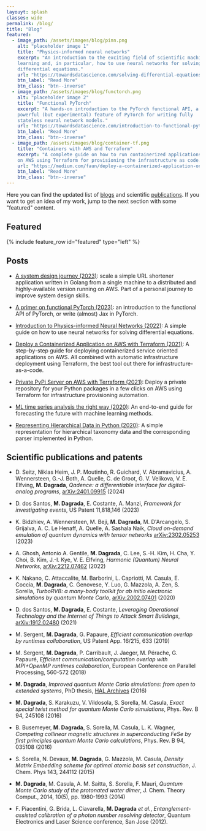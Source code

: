 ```yaml
---
layouyt: splash
classes: wide
permalink: /blog/
title: "Blog"
featured:
  - image_path: /assets/images/blog/pinn.png
    alt: "placeholder image 1"
    title: "Physics-informed neural networks"
    excerpt: "An introduction to the exciting field of scientific machine
    learning and, in particular, how to use neural networks for solving
    differential equations."
    url: "https://towardsdatascience.com/solving-differential-equations-with-neural-networks-afdcf7b8bcc4"
    btn_label: "Read More"
    btn_class: "btn--inverse"    
  - image_path: /assets/images/blog/functorch.png
    alt: "placeholder image 2"
    title: "Functional PyTorch"
    excerpt: "A hands-on introduction to the PyTorch functional API, a
    powerful (but experimental) feature of PyTorch for writing fully
    stateless neural network models."
    url: "https://towardsdatascience.com/introduction-to-functional-pytorch-b5bf739e1e6e"
    btn_label: "Read More"
    btn_class: "btn--inverse"
  - image_path: /assets/images/blog/container-tf.png
    title: "Containers with AWS and Terraform"
    excerpt: "A complete guide on how to run containerized applications
    on AWS using Terraform for provisioning the infrastructure as code."
    url: "https://medium.com/faun/deploy-a-containerized-application-on-aws-with-terraform-bf929bb3bb6b"
    btn_label: "Read More"
    btn_class: "btn--inverse"
---
```


Here you can find the updated list of [blogs](#posts) and scientific [publications](#scientific-publications-and-patents). If you want
to get an idea of my work, jump to the next section with some "featured" content.

## Featured

{% include feature_row id="featured" type="left" %}

## Posts

* [A system design journey (2023)](https://medium.com/@mariodagrada/a-system-design-journey-6cf85d6c6e0d): scale a simple URL
shortener application written in Golang from a single
machine to a distributed and highly-available version running on AWS. Part of a personal journey to improve
system design skills.

* [A primer on functional PyTorch (2023)](https://medium.com/towards-data-science/introduction-to-functional-pytorch-b5bf739e1e6e): an introduction to the
functional API of PyTorch, or write (almost) Jax in PyTorch.

* [Introduction to Physics-informed Neural Networks (2022)](https://medium.com/towards-data-science/solving-differential-equations-with-neural-networks-afdcf7b8bcc4):
A simple guide on how to use neural networks for solving differential equations.

* [Deploy a Containerized Application on AWS with Terraform (2021)](https://medium.com/faun/deploy-a-containerized-application-on-aws-with-terraform-bf929bb3bb6b): 
A step-by-step guide for deploying containerized service oriented applications on AWS. 
All combined with automatic infrastructure deployment using Terraform, the best tool out there for 
infrastructure-as-a-code.

* [Private PyPi Server on AWS with Terraform (2021)](https://medium.com/faun/private-pypi-server-on-aws-with-terraform-1c6b9409b450): 
Deploy a private repository for your Python packages in a few clicks on AWS using Terraform for 
infrastructure provisioning automation.

* [ML time series analysis the right way (2020)](https://medium.com/@MarioDagrada/ml-time-series-forecasting-the-right-way-cbf3678845ff): 
An end-to-end guide for forecasting the future with machine learning methods.

* [Representing Hierarchical Data in Python (2020)](https://medium.com/@MarioDagrada/represent-hierarchical-data-in-python-cd36ada5c71a): 
A simple representation for hierarchical taxonomy data and the corresponding parser implemented in Python.

## Scientific publications and patents

* D. Seitz, Niklas Heim, J. P. Moutinho, R. Guichard, V. Abramavicius, A. Wennersteen, 
G.-J. Both, A. Quelle, C. de Groot, G. V. Velikova, V. E. Elfving, **M. Dagrada**,
_Qadence: a differentiable interface for digital-analog programs_,
[arXiv:2401.09915](https://arxiv.org/abs/2401.09915) (2024)

* D. dos Santos, **M. Dagrada**, E. Costante, A. Manzi,
_Framework for investigating events_,
US Patent 11,818,146 (2023)

* K. Bidzhiev, A. Wennersteen, M. Beji, **M. Dagrada**, M. D'Arcangelo, S. Grijalva, A. C. Le Henaff, A. Quelle, A. Sashala Naik,
_Cloud on-demand emulation of quantum dynamics with tensor networks_
[arXiv:2302.05253](https://arxiv.org/abs/2302.05253) (2023)

* A. Ghosh, Antonio A. Gentile, **M. Dagrada**, C. Lee, S.-H. Kim, H. Cha, Y. Choi, B. Kim, J.-I. Kye, V. E. Elfving,
_Harmonic (Quantum) Neural Networks_,
[arXiv:2212.07462](https://arxiv.org/abs/2212.07462) (2022)

* K. Nakano, C. Attaccalite, M. Barborini, L. Capriotti, M. Casula, E. Coccia, **M. Dagrada**, C. Genovese, Y. Luo, G. Mazzola, A. Zen, S. Sorella,
_TurboRVB: a many-body toolkit for ab initio electronic simulations by quantum Monte Carlo_, 
[arXiv:2002.07401](https://arxiv.org/abs/2002.07401) (2020)    

* D. dos Santos, **M. Dagrada**, E. Costante, 
_Leveraging Operational Technology and the Internet of Things to Attack Smart Buildings_,
[arXiv:1912.02480](https://arxiv.org/abs/1912.02480) (2021)

* M. Sergent, **M. Dagrada**, G. Papaure,
_Efficient communication overlap by runtimes collaboration_,
US Patent App. 16/215, 633 (2019)

* M. Sergent, **M. Dagrada**, P. Carribault, J. Jaeger, M. Pérache, G. Papauré,
_Efficient communication/computation overlap with MPI+OpenMP runtimes collaboration_,
European Conference on Parallel Processing, 560-572 (2018)

* **M. Dagrada**, _Improved quantum Monte Carlo simulations: from open to extended systems_, PhD thesis,
[HAL Archives](https://tel.archives-ouvertes.fr/tel-01478313/document) (2016)

* **M. Dagrada**, S. Karakuzu, V. Vildosola, S. Sorella, M. Casula, 
_Exact special twist method for quantum Monte Carlo simulations_, 
Phys. Rev. B 94, 245108 (2016)

* B. Busemeyer, **M. Dagrada**, S. Sorella, M. Casula, L. K. Wagner, 
_Competing collinear magnetic structures in superconducting FeSe by first principles quantum Monte Carlo calculations_, 
Phys. Rev. B 94, 035108 (2016)

* S. Sorella, N. Devaux, **M. Dagrada**, G. Mazzola, M. Casula,
_Density Matrix Embedding scheme for optimal atomic basis set construction_,
J. Chem. Phys 143, 244112 (2015)

* **M. Dagrada**, M. Casula, A. M. Saitta, S. Sorella, F. Mauri,
_Quantum Monte Carlo study of the protonated water dimer_,
J. Chem. Theory Comput., 2014, 10(5), pp. 1980-1993 (2014)

* F. Piacentini, G. Brida, L. Ciavarella, **M. Dagrada** _et al._, 
_Entanglement-assisted calibration of a photon number resolving detector_, 
Quantum Electronics and Laser Science conference, San Jose (2012).
